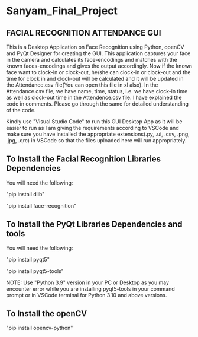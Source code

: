 # Sanyam_Final_Project
## FACIAL RECOGNITION ATTENDANCE GUI
This is a Desktop Application on Face Recognition using Python, openCV and PyQt Designer for creating the GUI. This application captures your face in the camera and calculates its face-encodings and matches with the known faces-encodings and gives the output accordingly. Now if the known face want to clock-in or clock-out, he/she can clock-in or clock-out and the time for clock in and clock-out will be calculated and it will be updated in the Attendance.csv file(You can open this file in xl also). In the Attendance.csv file, we have name, time, status, i.e. we have clock-in time as well as clock-out time in the Attendence.csv file. I have explained the code in comments. Please go through the same for detailed understanding of the code.


Kindly use "Visual Studio Code" to run this GUI Desktop App as it will be easier to run as I am giving the requirements according to VSCode and make sure you have installed the appropriate extensions(.py, .ui, .csv, .png, .jpg, .qrc) in VSCode so that the files uploaded here will run appropriately.

## To Install the Facial Recognition Libraries Dependencies
You will need the following:

"pip install dlib"

"pip install face-recognition"

## To Install the PyQt Libraries Dependencies and tools
You will need the following:

"pip install pyqt5"

"pip install pyqt5-tools"

NOTE: Use "Python 3.9" version in your PC or Desktop as you may encounter error while you are installing pyqt5-tools in your command prompt or in VSCode terminal for           Python 3.10 and above versions.

## To Install the openCV
"pip install opencv-python"
